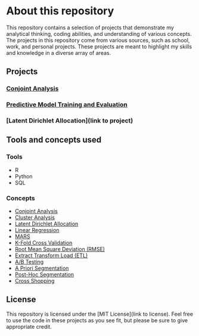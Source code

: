 # About this repository

This repository contains a selection of projects that demonstrate my analytical thinking, coding abilities, and understanding of various concepts. The projects in this repository come from various sources, such as school, work, and personal projects. These projects are meant to highlight my skills and knowledge in a diverse array of areas.

## Projects

### [Conjoint Analysis](https://github.com/mj8295/Data_Projects/blob/35efdd8ab02984b77d96d31036999c1073454ecb/docs/ConjointAnalysis.md)
### [Predictive Model Training and Evaluation](https://github.com/mj8295/Data_Projects/blob/35efdd8ab02984b77d96d31036999c1073454ecb/docs/PredictiveModel.md)
### [Latent Dirichlet Allocation](link to project)

## Tools and concepts used

### Tools
- R
- Python
- SQL

### Concepts
- [Conjoint Analysis](https://github.com/mj8295/Data_Projects/blob/523e9ca6aadcc4b576b0e0fb2d7e09e94fbca929/Concepts/Conjoint_Analysis.md)
- [Cluster Analysis](https://github.com/mj8295/Data_Projects/blob/523e9ca6aadcc4b576b0e0fb2d7e09e94fbca929/Concepts/ClusterAnalysis.md)
- [Latent Dirichlet Allocation](https://github.com/mj8295/Data_Projects/blob/523e9ca6aadcc4b576b0e0fb2d7e09e94fbca929/Concepts/Latent-Dirichlet-Allocation.md)
- [Linear Regression](https://github.com/mj8295/Data_Projects/blob/523e9ca6aadcc4b576b0e0fb2d7e09e94fbca929/Concepts/Linear_Regression.md)
- [MARS](https://github.com/mj8295/Data_Projects/blob/523e9ca6aadcc4b576b0e0fb2d7e09e94fbca929/Concepts/MARS.md)
- [K-Fold Cross Validation](https://github.com/mj8295/Data_Projects/blob/523e9ca6aadcc4b576b0e0fb2d7e09e94fbca929/Concepts/K-Fold_Cross_Validation.md)
- [Root Mean Square Deviation (RMSE)]()
- [Extract Transform Load (ETL)]()
- [A/B Testing](https://github.com/mj8295/Data_Projects/blob/523e9ca6aadcc4b576b0e0fb2d7e09e94fbca929/Concepts/AB_Testing.md)
- [A Priori Segmentation](https://github.com/mj8295/Data_Projects/blob/523e9ca6aadcc4b576b0e0fb2d7e09e94fbca929/Concepts/APrioriSegmentation.md)
- [Post-Hoc Segmentation](https://github.com/mj8295/Data_Projects/blob/523e9ca6aadcc4b576b0e0fb2d7e09e94fbca929/Concepts/PostHocSegmentation.md)
- [Cross Shopping](https://github.com/mj8295/Data_Projects/blob/523e9ca6aadcc4b576b0e0fb2d7e09e94fbca929/Concepts/Cross-Shopping.md)

## License

This repository is licensed under the [MIT License](link to license). Feel free to use the code in these projects as you see fit, but please be sure to give appropriate credit.
